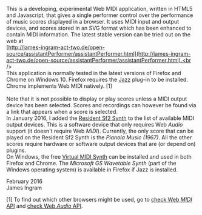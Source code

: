 
This is a developing, experimental Web MIDI application, written in HTML5 and Javascript, that gives a single performer control over the performance of music scores displayed in a browser. It uses MIDI input and output devices, and scores stored in an SVG format which has been enhanced to contain MIDI information. The latest stable version can be tried out on the web at<br />
[http://james-ingram-act-two.de/open-source/assistantPerformer/assistantPerformer.html](http://james-ingram-act-two.de/open-source/assistantPerformer/assistantPerformer.html).<br />
<br />
This application is normally tested in the latest versions of Firefox and Chrome on Windows 10. Firefox requires the [Jazz](http://jazz-soft.net) plug-in to be installed. Chrome implements Web MIDI natively. [1]<br />
<br />
Note that it is not possible to display or play scores unless a MIDI output device has been selected. Scores and recordings can however be found via a link that appears when a score is selected.<br />
In January 2016, I added the [Resident Sf2 Synth](https://github.com/notator/residentSf2Synth) to the list of available MIDI output devices. This is a software device that only requires Web _Audio_ support (it doesn't require Web _MIDI_). Currently, the only score that can be played on the Resident Sf2 Synth is the _Pianola Music (1967)_. All the other scores require hardware or software output devices that are (or depend on) plugins.<br />
On Windows, the free [Virtual MIDI Synth](http://coolsoft.altervista.org/en/virtualmidisynth) can be installed and used in both Firefox and Chrome. The _Microsoft GS Wavetable Synth_ (part of the Windows operating system) is available in Firefox if Jazz is installed.<br />

February 2016<br />
James Ingram<br />

[1] To find out which other browsers might be used, go to [check Web *MIDI* API](http://caniuse.com/#feat=midi) and [check Web *Audio* API](http://caniuse.com/#feat=audio-api).
